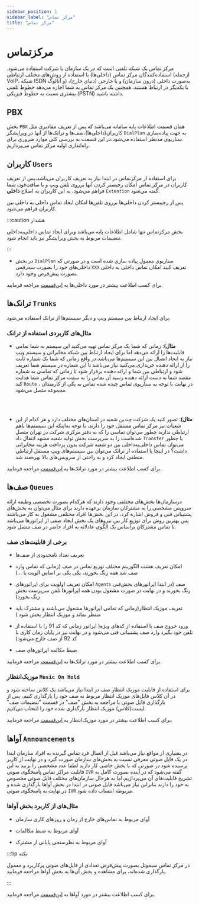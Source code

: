 ```yaml
---
sidebar_position: 1
sidebar_label: "مرکز تماس"
title: "مرکز تماس"
---
```



# مرکزتماس
مرکز تماس یک شبکه تلفنی است که در یک سازمان یا شرکت استفاده می‌‌شود. استفاده‌کنندگان مرکز تماس (داخلی‌ها) با استفاده از روش‌‌های مختلف ارتباطی 
(ازجمله VoIP، شبکه ISDN و آنالوگ) به‌صورت داخلی (درون سازمان) و یا خارجی (دنیای خارج)، با یکدیگر در ارتباط هستند. همچنین یک مركز تماس به شما اجازه
 می‌‌دهد خطوط تلفنی بیشتری نسبت به خطوط فیزیكی (PSTN) داشته باشید.

## PBX
بخش `PBX`  همان قسمت اطلاعات پایه سامانه می‌باشد که پس از تعریف مقادیری مثل کاربران(داخلی‌ها)،صف‌ها و 
ترانک‌ها از آنها در ویرایشگر `DialPlan` به جهت پیاده‌سازی سناریو‌ی مد‌نظر استفاده می‌شود،در این قسمت به بررسی کلی موارد ضروری برای راه‌اندازی اولیه مرکز تماس می‌پردازیم.

## کاربران `Users`

برای استفاده از مرکزتماس در ابتدا نیاز به تعریف کاربران می‌باشد،پس از تعریف کاربران در مرکز تماس امکان رجیستر کردن
 آنها بر‌روی تلفن ویپ و یا سافت‌فون شما فراهم می‌شود، به این کاربران به اصلاح **داخلی** `Extention` گفته می‌شود.
 
پس از رجییستر کردن داخلی‌ها برروی تلفن‌ها امکان ایجاد تماس داخلی به داخلی بین کاربران فراهم می‌شود.

:::caution هشدار

  بخش مرکزتماس تنها شامل اطلاعات پایه می‌باشد وبرای ایجاد تماس داخلی‌به‌داخلی تنضیمات مربوط به بخش ویرایشگر نیز باید انجام شود.

:::



- در بخش `DialPlan` سناریو‌ی معمول پیاده سازی شده است و در صورتی که داخلی‌های خود را بصورت سه‌رقمی `XXX` تعریف کنید امکان تماس داخلی به داخلی 
بصورت پیش‌فرض وجود دارد.




برای کسب اطلاعت بیشتر در مورد داخلی‌ها به [این‌قسمت](/pbx/pbx-menu/pbx/users) مراجعه فرمایید.


## ترانک‌ها `Trunks`

برای ایجاد ارتباط بین سیستم ویپ و دیگر سیستم‌ها از ترانک استفاده می‌شود.



### مثال‌های کاربردی استفاده از ترانک

- **مثال)**: زمانی که شما یک مرکز تماس تهیه می‌کنید این سیستم به شما تمامی قابلیت‌ها را ارائه می‌دهد اما برای ایجاد ارتباط بین شبکه مخابراتی و 
سیستم ویپ نیاز به ایجاد اتصال بین این سیستم‌ها می‌باشد،در واقع زمانی که شما یک شماره ثابت را از ارائه دهنده خریداری می‌کنید نیاز می‌باشد 
تا این شماره در سیستم شما تعریف شود و ارتباطی بین شما و ارائه دهنده برقرار شود تا زمانی که تماسی  به شماره مقصد
 شما به دست ارائه دهنده رسید آن تماس را به سمت مرکز تماس شما هدایت کند `Route` ، در نهایت با توجه به سناریوی تماس چیده شده تماس به 
 یکی از کارمندان مجموعه متصل می‌شود.
 
 <br/> <br/>
 
- **مثال)**: تصور کنید یک شرکت چندین شعبه در استان‌های مختلف دارد و هر کدام از این شعبات نیز مرکز تماس مستقل خود را دارند، با توجه به‌اینکه این 
 سیستم‌ها باهم ارتباطی ندارند چطور می‌توان تماسی را که به دفتر مرکزی شرکت در تهران متصل شده‌است را به سرپرست بخش تولید شعبه مشهد انتقال 
 داد `Transfer` یا چطور می‌توان تماس‌ داخلی‌به‌داخلی بین دو شعبه شرکت بدون پرداخت هزینه مخابراتی داشت؟ در اینجا با استفاده از ترانک می‌توان 
 بین سیستم‌های ویپ مستقل ارتباطی منطقی ایجاد کرد و به راحتی از سرویس‌های بالا بهره‌مند شد.


برای کسب اطلاعت بیشتر در مورد ترانک‌ها به [این‌قسمت](/pbx/pbx-menu/pbx/trunks) مراجعه فرمایید.




## صف‌ها `Queues`

درسازمان‌ها بخش‌های مختلفی وجود دارند که هرکدام بصورت تخصصی وظیفه ارائه سرویس مشخصی را به مشترکان سازمان برعهده دارند برای مثال می‌توان به بخش‌های پشتیبانی
 فنی و فروش اشاره کرد، در این بخش‌ها افراد مختلفی مشغول به کار می‌باشند پس بهترین روش برای توزیع کار بین نیروهای یک بخش ایجاد صفی از اپراتور‌ها  می‌باشد تا تماس مشترکان 
 براساس یک الگوی عادلانه به افراد حاضر در صف متصل شود.
 
### برخی از قابلیت‌های صف
 
 - تعریف تعداد نامحدودی از صف‌ها 

 - امکان تعریف هشت الگوریتم‌ مختلف توزیع تماس در صف (زمانی که تماس وارد صف شد همه زنگ بخورند، یکی یکی بر اساس الویت یا ...)
 - امکان تعریف اولویت برای اپراتورهای `Agents` صف (در ابتدا اپراتور‌های بخش‌فنی زنگ بخورند و در نهایت در صورت مشغول بودن همه اپراتور‌ها تلفن سرپرست بخش زنگ بخورد) 
 - تعریف موزیک انتظار(زمانی که تمامی اپراتور‌ها مشغول می‌باشند و مشترک باید منتظر بماند و موزیک انتظار پخش شود )
- ورود خروج صف با استفاده از کد‌های ویژه( اپراتور زمانی که کد 91 را با استفاده از تلفن خود بگیرد وارد صف پشتیبانی فنی می‌شود و در نهایت نیز در پایان زمان کاری با کد 92 از صف خارج می‌شود)
- ضبط مکالمه اپراتورهای صف
 
برای کسب اطلاعت بیشتر در مورد ترانک‌ها به [این‌قسمت](/pbx/pbx-menu/pbx/queues) مراجعه فرمایید.
 

 
 
### موزیک‌انتظار `Music On Hold`
برای استفاده از قابلیت موزیک انتظار صف در ابتدا نیاز می‌باشد یک کلاس ساخته شود و در آن کلاس فایل‌های موزیک انتظار مربوط به صف خود را بارگذاری کنیم، پس از بارگذاری فایل صوتی با مراجعه 
به بخش "صف" در قسمت "تنضیمات صف" لیست(کلاس) موزیک انتظار بارگذاری شده خود را انتخاب می‌کنیم.

برای کسب اطلاعت بیشتر در مورد موزیک‌انتظار به [این‌قسمت](/pbx/pbx-menu/pbx/music_on_hold) مراجعه فرمایید.

## آواها `Announcements`

در بسیاری از مواقع نیاز می‌باشد قبل از اتصال فرد تماس گیرنده به افراد سازمان ابتدا در یک فایل صوتی معرفی نسبت به بخش‌های سازمان صورت گیرد و در 
نهایت از کاربر پرسیده شود در صورتی که با بخش خاصی کار دارید لطفا عدد مشخصی را بزنید به این قابلیت مراکز تماس پاسخگوی صوتی `IVR` گفته می‌شود که در آینده
بصورت کامل به تشریح قابلیت‌های آن می‌پردازیم،اما به هرحال سازمان‌های مختلف فایل صوتی مخصوص به خود را دارند بنابراین نیاز می‌باشد فایل صوتی در ابتدا در بخش
آواها بارگذاری شده و در نهایت به پاسخگوی صوتی `IVR` مربوطه انتساب داده شود.

 
### مثال‌های از کاربرد بخش آواها

- آوای مربوط به تماس‌های خارج از زمان و روزهای کاری سازمان

- آوای مربوط به ضبط مکالمات

- آوای مربوط به نظرسنجی پایانی از مشترک
 
:::tip نکته

در مرکز تماس سیموتل بصورت پیش‌فرض تعدادی از فایل‌های صوتی پرکاربرد و معمول بارگذاری شده‌اند، برای مشاهده و پخش آن‌ها به بخش آواها مراجعه فرمایید.

:::
 
 
برای کسب اطلاعت بیشتر در مورد آوا‌ها به [این‌قسمت](/pbx/pbx-menu/pbx/announcements) مراجعه فرمایید.
 
 
 
 
 
 
 
 
 